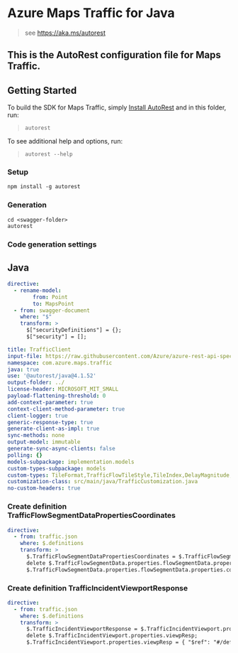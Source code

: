 # Azure Maps Traffic for Java

> see https://aka.ms/autorest

This is the AutoRest configuration file for Maps Traffic.
---
## Getting Started

To build the SDK for Maps Traffic, simply [Install AutoRest](https://aka.ms/autorest) and in this folder, run:

> `autorest`

To see additional help and options, run:

> `autorest --help`

### Setup
```ps
npm install -g autorest
```

### Generation

```ps
cd <swagger-folder>
autorest
```

### Code generation settings

## Java

``` yaml
directive:
  - rename-model:
        from: Point
        to: MapsPoint  
  - from: swagger-document
    where: "$"
    transform: >
      $["securityDefinitions"] = {};
      $["security"] = []; 

title: TrafficClient
input-file: https://raw.githubusercontent.com/Azure/azure-rest-api-specs/main/specification/maps/data-plane/Traffic/preview/1.0/traffic.json
namespace: com.azure.maps.traffic
java: true
use: '@autorest/java@4.1.52'
output-folder: ../
license-header: MICROSOFT_MIT_SMALL
payload-flattening-threshold: 0
add-context-parameter: true
context-client-method-parameter: true
client-logger: true
generic-response-type: true
generate-client-as-impl: true
sync-methods: none
output-model: immutable
generate-sync-async-clients: false
polling: {}
models-subpackage: implementation.models
custom-types-subpackage: models
custom-types: TileFormat,TrafficFlowTileStyle,TileIndex,DelayMagnitude,IconCategory,IncidentDetailStyle,IncidentGeometryType,ProjectionStandard,SpeedUnit,TileFormat,TrafficFlowSegmentStyle,TrafficFlowTileStyle,TrafficIncidentTileStyle,TrafficIncidentPointOfInterest,TrafficFlowSegmentData,TrafficFlowSegmentDataPropertiesCoordinates,TrafficIncidentViewport,TrafficIncidentViewportResponse,TrafficState,MapsPoint,TrafficIncidentDetail
customization-class: src/main/java/TrafficCustomization.java
no-custom-headers: true
```

### Create definition TrafficFlowSegmentDataPropertiesCoordinates

``` yaml
directive:
  - from: traffic.json
    where: $.definitions
    transform: >
      $.TrafficFlowSegmentDataPropertiesCoordinates = $.TrafficFlowSegmentData.properties.flowSegmentData.properties.coordinates;
      delete $.TrafficFlowSegmentData.properties.flowSegmentData.properties.coordinates;
      $.TrafficFlowSegmentData.properties.flowSegmentData.properties.coordinates = { "$ref": "#/definitions/TrafficFlowSegmentDataPropertiesCoordinates" };
```

### Create definition TrafficIncidentViewportResponse

``` yaml
directive:
  - from: traffic.json
    where: $.definitions
    transform: >
      $.TrafficIncidentViewportResponse = $.TrafficIncidentViewport.properties.viewpResp;
      delete $.TrafficIncidentViewport.properties.viewpResp;
      $.TrafficIncidentViewport.properties.viewpResp = { "$ref": "#/definitions/TrafficIncidentViewportResponse" };
```
